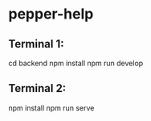# pepper-help

## Terminal 1:
cd backend
npm install
npm run develop

## Terminal 2:
npm install
npm run serve